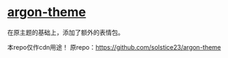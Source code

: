 # [argon-theme](https://github.com/solstice23/argon-theme)
在原主题的基础上，添加了额外的表情包。

本repo仅作cdn用途！
原repo：https://github.com/solstice23/argon-theme
